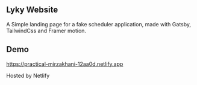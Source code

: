 
## Lyky Website
A Simple landing page for a fake scheduler application, made with Gatsby, TailwindCss and Framer motion.

## Demo

https://practical-mirzakhani-12aa0d.netlify.app

Hosted by Netlify
